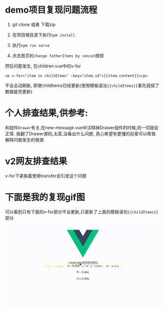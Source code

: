 # demo项目复现问题流程

1. git clone 或者 下载zip

2. 在项目根目录下执行`npm install`

3. 执行`npm run serve`

4. 点击首页的`change fatherItems by concat`按钮

然后问题发生, 在children.vue中的v-for
```
<p v-for="item in childItems" :key="item.id">{{item.content}}</p>
```

不会主动刷新, 即使childItems已经更新(使用模板语法`{{childItems}}`事先窥探了数据是否更新)

# 个人排查结果,供参考:

和组件`Drawer`有关,在new-message.vue中注释掉Drawer组件的时候,则一切就会正常. 我翻了Drawer源码,太菜,没看出什么问题, 真心希望有更懂的前辈可以帮我解释问题发生的根源

# v2网友排查结果

v-for下紧挨着使用transfer会引发这个问题

# 下面是我的复现gif图

可以看到只有下面的v-for部分不会更新,只更新了上面的模板语句`{{childItems}}`部分

<img src="public/demo.gif">